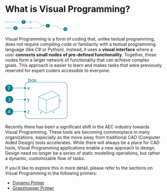 # What is Visual Programming?

<img src="../.gitbook/assets/intro/visual1.jpg" style="width:200px;"/>

Visual Programming is a form of coding that, unlike textual programming, does not require compiling code or familiarity with a textual programming language \(like C\# or Python\). Instead, it uses a **visual interface** where a user **connects small nodes** **of pre-defined functionality**. Together, these nodes form a larger network of functionality that can achieve complex goals. This approach is easier to learn and makes tasks that were previously reserved for expert coders accessible to everyone.

<img src="../.gitbook/assets/intro/visual2.jpg" style="width:200px;"/>

Recently there has been a significant shift in the AEC industry towards Visual Programming. These tools are becoming commonplace in many organizations, especially as the move away from traditional CAD \(Computer Aided Design\) tools accelerates. While there will always be a place for CAD tools, Visual Programming applications enable a new approach to design. Design need no longer be a series of static modelling operations, but rather a dynamic, customizable flow of tasks.

If you’d like to explore this in more detail, please refer to the sections on Visual Programming in the following primers:

* [Dynamo Primer](http://primer.dynamobim.org/01_Introduction/1-1_what_is_visual_programming.html)
* [Grasshopper Primer](http://grasshopperprimer.com/en/index.html?index.html)

